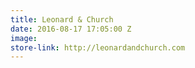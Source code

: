 ```yaml
---
title: Leonard & Church
date: 2016-08-17 17:05:00 Z
image: 
store-link: http://leonardandchurch.com
---
```


